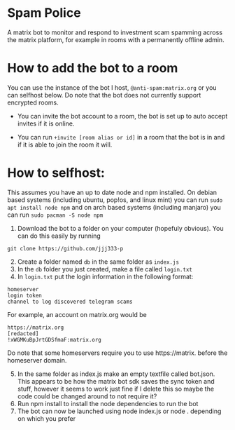 # Spam Police

A matrix bot to monitor and respond to investment scam spamming across the matrix platform, for example in rooms with a permanently offline admin.
# How to add the bot to a room

You can use the instance of the bot I host, `@anti-spam:matrix.org` or you can selfhost below. Do note that the bot does not currently support encrypted rooms.

- You can invite the bot account to a room, the bot is set up to auto accept invites if it is online.

- You can run `+invite [room alias or id]` in a room that the bot is in and if it is able to join the room it will.
# How to selfhost:

This assumes you have an up to date node and npm installed. On debian based systems (including ubuntu, pop!os, and linux mint) you can run `sudo apt install node npm` and on arch based systems (including manjaro) you can run `sudo pacman -S node npm`

1. Download the bot to a folder on your computer (hopefuly obvious). You can do this easily by running
```
git clone https://github.com/jjj333-p
```
2. Create a folder named `db` in the same folder as `index.js`
3. In the `db` folder you just created, make a file called `login.txt`
4. In `login.txt` put the login information in the following format:
```
homeserver
login token
channel to log discovered telegram scams
```
For example, an account on matrix.org would be
```
https://matrix.org
[redacted]
!xWGMKuBpJrtGDSfmaF:matrix.org
```
Do note that some homeservers require you to use https://matrix. before the homeserver domain.

5. In the same folder as index.js make an empty textfile called bot.json. This appears to be how the matrix bot sdk saves the sync token and stuff, however it seems to work just fine if I delete this so maybe the code could be changed around to not require it?
6. Run npm install to install the node dependencies to run the bot
7. The bot can now be launched using node index.js or node . depending on which you prefer